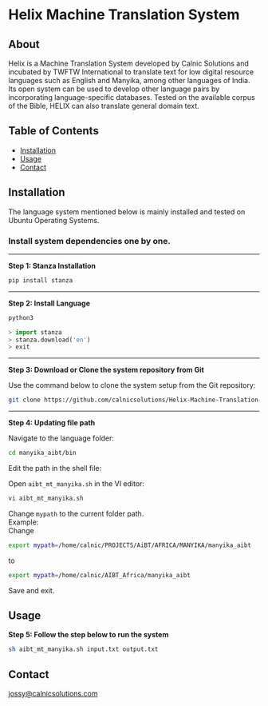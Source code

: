 # Helix Machine Translation System

## About
Helix is a Machine Translation System developed by Calnic Solutions and incubated by TWFTW International to translate text for low digital resource languages such as English and Manyika, among other languages of India. Its open system can be used to develop other language pairs by incorporating language-specific databases. Tested on the available corpus of the Bible, HELIX can also translate general domain text.

## Table of Contents
- [Installation](#installation)
- [Usage](#usage)
- [Contact](#contact)

## Installation

The language system mentioned below is mainly installed and tested on Ubuntu Operating Systems.

### Install system dependencies one by one.

---

**Step 1: Stanza Installation**

```bash
pip install stanza
```

---

**Step 2: Install Language**

```bash
python3
```

```python
> import stanza  
> stanza.download('en')  
> exit
```

---

**Step 3: Download or Clone the system repository from Git**

Use the command below to clone the system setup from the Git repository:

```bash
git clone https://github.com/calnicsolutions/Helix-Machine-Translation-System.git
```

---

**Step 4: Updating file path**

Navigate to the language folder:

```bash
cd manyika_aibt/bin
```

Edit the path in the shell file:

Open `aibt_mt_manyika.sh` in the VI editor:

```bash
vi aibt_mt_manyika.sh
```



Change `mypath` to the current folder path.  
Example:  
Change  
```bash
export mypath=/home/calnic/PROJECTS/AiBT/AFRICA/MANYIKA/manyika_aibt
```  
to  
```bash
export mypath=/home/calnic/AIBT_Africa/manyika_aibt
```

Save and exit.

## Usage

**Step 5: Follow the step below to run the system**

```bash
sh aibt_mt_manyika.sh input.txt output.txt
```

## Contact

[jossy@calnicsolutions.com](mailto:jossy@calnicsolutions.com)
